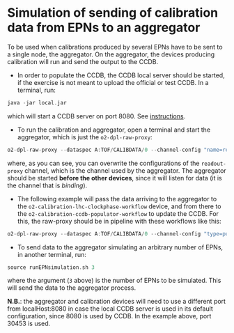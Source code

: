 <!-- doxy
\page refDetectorsCalibration/testMacros Module 'Detectors/Calibration/testMacros'
/doxy -->

# Simulation of sending of calibration data from EPNs to an aggregator

To be used when calibrations produced by several EPNs have to be sent to a single node, the aggregator.
On the aggregator, the devices producing calibration will run and send the output to the CCDB.

* In order to populate the CCDB, the CCDB local server should be started, if the exercise is not meant to
upload the official or test CCDB. In a terminal, run:
```cpp
java -jar local.jar
```
which will start a CCDB server on port 8080. See [instructions](https://github.com/AliceO2Group/AliceO2/tree/dev/CCDB#central-and-local-instances-of-the-ccdb).

* To run the calibration and aggregator, open a terminal and start the aggregator, which is just the `o2-dpl-raw-proxy`:
```cpp
o2-dpl-raw-proxy --dataspec A:TOF/CALIBDATA/0 --channel-config "name=readout-proxy,type=pull,method=bind,address=tcp://localhost:30453,rateLogging=1,transport=zeromq"
```
where, as you can see, you can overwrite the configurations of the `readout-proxy` channel, which is the channel used by the aggregator.
The aggregator should be started **before the other devices**, since it will listen for data (it is the channel that is *binding*).

* The following example will pass the data arriving to the aggregator to the `o2-calibration-lhc-clockphase-workflow` device, and from there
to the `o2-calibration-ccdb-populator-workflow` to update the CCDB. For this, the raw-proxy should be in pipeline with these workflows like this:
```cpp
o2-dpl-raw-proxy --dataspec A:TOF/CALIBDATA/0 --channel-config "type=pull,method=bind,address=tcp://localhost:30453,rateLogging=1,transport=zeromq,name=readout-proxy" | o2-calibration-lhc-clockphase-workflow --tf-per-slot 20 -b | o2-calibration-ccdb-populator-workflow --ccdb-path localhost:8080
```

* To send data to the aggregator simulating an arbitrary number of EPNs, in another terminal, run:
```cpp
source runEPNsimulation.sh 3
```
where the argument (`3` above) is the number of EPNs to be simulated. This will send the data to the aggregator process. 

**N.B.**: the aggregator and calibration devices will need to use a different port from localHost:8080 in case the local
CCDB server is used in its default configuration, since 8080 is used by CCDB. In the example above, port 30453 is used.
